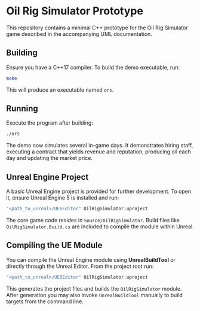 # Oil Rig Simulator Prototype

This repository contains a minimal C++ prototype for the Oil Rig Simulator game described in the accompanying UML documentation.

## Building

Ensure you have a C++17 compiler. To build the demo executable, run:

```bash
make
```

This will produce an executable named `ors`.

## Running

Execute the program after building:

```bash
./ors
```

The demo now simulates several in-game days. It demonstrates hiring staff, executing a contract that yields revenue and reputation, producing oil each day and updating the market price.

## Unreal Engine Project

A basic Unreal Engine project is provided for further development. To open it, ensure Unreal Engine 5 is installed and run:

```bash
"<path_to_unreal>/UE5Editor" OilRigSimulator.uproject
```

The core game code resides in `Source/OilRigSimulator`. Build files like `OilRigSimulator.Build.cs` are included to compile the module within Unreal.

## Compiling the UE Module

You can compile the Unreal Engine module using **UnrealBuildTool** or directly through the Unreal Editor. From the project root run:

```bash
"<path_to_unreal>/UE5Editor" OilRigSimulator.uproject
```

This generates the project files and builds the `OilRigSimulator` module. After generation you may also invoke `UnrealBuildTool` manually to build targets from the command line.
